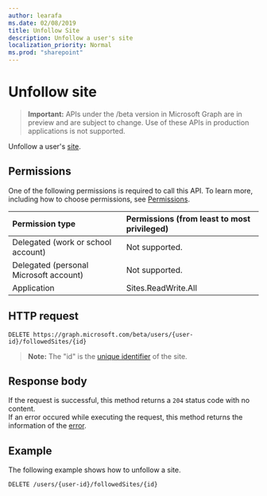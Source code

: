 ```yaml
---
author: learafa
ms.date: 02/08/2019
title: Unfollow Site
description: Unfollow a user's site
localization_priority: Normal
ms.prod: "sharepoint"
---
```

# Unfollow site 

> **Important:** APIs under the /beta version in Microsoft Graph are in preview and are subject to change. Use of these APIs in production applications is not supported.

Unfollow a user's [site](../resources/site.md).

## Permissions

One of the following permissions is required to call this API. To learn more, including how to choose permissions, see [Permissions](/graph/permissions-reference).

|            Permission type             | Permissions (from least to most privileged) |
| :------------------------------------- | :------------------------------------------ |
| Delegated (work or school account)     | Not supported.                              |
| Delegated (personal Microsoft account) | Not supported.                              |
| Application                            | Sites.ReadWrite.All                         |

## HTTP request

<!-- { "blockType": "ignored" } -->

```http
DELETE https://graph.microsoft.com/beta/users/{user-id}/followedSites/{id}
```

>**Note:** The "id" is the [unique identifier](../resources/site.md#id-property) of the site.
 
## Response body

  If the request is successful, this method returns a `204` status code with no content.  
  If an error occured while executing the request, this method returns the information of the [error](../../../concepts/errors.md).

## Example

The following example shows how to unfollow a site.

<!-- { "blockType": "request", "name": "unfollow-site", "scopes": "sites.readwrite.all" } -->

```http
DELETE /users/{user-id}/followedSites/{id}
```

<!-- {
  "type": "#page.annotation",
  "description": "Unfollow sharepoint site/sites for a user.",
  "keywords": "unfollow site",
  "section": "documentation",
  "tocPath": "Sites/Unfollow site"
} -->
